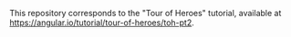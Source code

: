 This repository corresponds to the "Tour of Heroes" tutorial, available at https://angular.io/tutorial/tour-of-heroes/toh-pt2.
